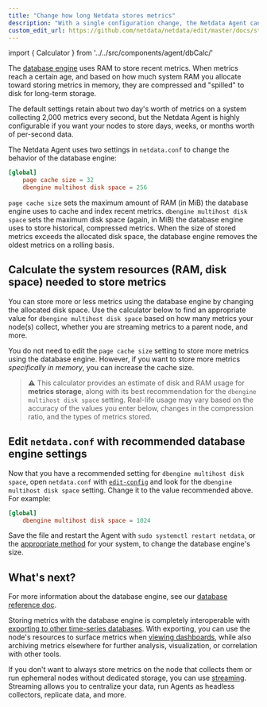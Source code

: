 ```yaml
---
title: "Change how long Netdata stores metrics"
description: "With a single configuration change, the Netdata Agent can store days, weeks, or months of metrics at its famous per-second granularity."
custom_edit_url: https://github.com/netdata/netdata/edit/master/docs/store/change-metrics-storage.md
---
```




import { Calculator } from '../../src/components/agent/dbCalc/'

The [database engine](/docs/agent/database/engine) uses RAM to store recent metrics. When metrics reach a certain age,
and based on how much system RAM you allocate toward storing metrics in memory, they are compressed and "spilled" to
disk for long-term storage.

The default settings retain about two day's worth of metrics on a system collecting 2,000 metrics every second, but the
Netdata Agent is highly configurable if you want your nodes to store days, weeks, or months worth of per-second data.

The Netdata Agent uses two settings in `netdata.conf` to change the behavior of the database engine:

```conf
[global]
    page cache size = 32
    dbengine multihost disk space = 256
```

`page cache size` sets the maximum amount of RAM (in MiB) the database engine uses to cache and index recent metrics.
`dbengine multihost disk space` sets the maximum disk space (again, in MiB) the database engine uses to store
historical, compressed metrics. When the size of stored metrics exceeds the allocated disk space, the database engine
removes the oldest metrics on a rolling basis.

## Calculate the system resources (RAM, disk space) needed to store metrics

You can store more or less metrics using the database engine by changing the allocated disk space. Use the calculator
below to find an appropriate value for `dbengine multihost disk space` based on how many metrics your node(s) collect,
whether you are streaming metrics to a parent node, and more.

You do not need to edit the `page cache size` setting to store more metrics using the database engine. However, if you
want to store more metrics _specifically in memory_, you can increase the cache size.

> ⚠️ This calculator provides an estimate of disk and RAM usage for **metrics storage**, along with its best
> recommendation for the `dbengine multihost disk space` setting. Real-life usage may vary based on the accuracy of the
> values you enter below, changes in the compression ratio, and the types of metrics stored.

<Calculator />

## Edit `netdata.conf` with recommended database engine settings

Now that you have a recommended setting for `dbengine multihost disk space`, open `netdata.conf` with
[`edit-config`](/docs/configure/nodes#use-edit-config-to-edit-configuration-files) and look for the `dbengine
multihost disk space` setting. Change it to the value recommended above. For example:

```conf
[global]
    dbengine multihost disk space = 1024
```

Save the file and restart the Agent with `sudo systemctl restart netdata`, or the [appropriate
method](/docs/configure/start-stop-restart) for your system, to change the database engine's size.

## What's next?

For more information about the database engine, see our [database reference doc](/docs/agent/database/engine).

Storing metrics with the database engine is completely interoperable with [exporting to other time-series
databases](/docs/export/external-databases). With exporting, you can use the node's resources to surface metrics
when [viewing dashboards](/docs/visualize/interact-dashboards-charts), while also archiving metrics elsewhere for
further analysis, visualization, or correlation with other tools. 

If you don't want to always store metrics on the node that collects them or run ephemeral nodes without dedicated
storage, you can use [streaming](/docs/agent/streaming). Streaming allows you to centralize your data, run Agents as
headless collectors, replicate data, and more.


